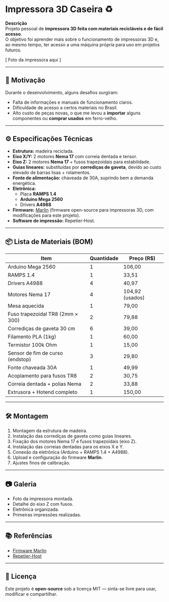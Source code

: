 # Impressora 3D Caseira ♻️

**Descrição**  
Projeto pessoal de **impressora 3D feita com materiais recicláveis e de fácil acesso**.  
O objetivo foi aprender mais sobre o funcionamento de impressoras 3D e, ao mesmo tempo, ter acesso a uma máquina própria para uso em projetos futuros.

[ Foto da impressora aqui ]

---

## 🚀 Motivação
Durante o desenvolvimento, alguns desafios surgiram:
- Falta de informações e manuais de funcionamento claros.
- Dificuldade de acesso a certos materiais no Brasil.
- Alto custo de peças novas, o que me levou a **importar** alguns componentes ou **comprar usados** em ferro-velho.

---

## ⚙️ Especificações Técnicas
- **Estrutura:** madeira reciclada.  
- **Eixo X/Y:** 2 motores **Nema 17** com correia dentada e tensor.  
- **Eixo Z:** 2 motores **Nema 17** + fusos trapezoidais para estabilidade.  
- **Guias lineares:** substituídas por **corrediças de gaveta**, devido ao custo elevado de barras lisas + rolamentos.  
- **Fonte de alimentação:** chaveada de 30A, suprindo bem a demanda energética.  
- **Eletrônica:**  
  - Placa **RAMPS 1.4**  
  - **Arduino Mega 2560**  
  - Drivers **A4988**  
- **Firmware:** [Marlin](https://marlinfw.org/) (firmware open-source para impressoras 3D, com modificações para este projeto).  
- **Software de impressão:** Repetier-Host.  

---

## 📦 Lista de Materiais (BOM)

| Item                              | Quantidade | Preço (R$) |
|----------------------------------|------------|------------|
| Arduino Mega 2560                 | 1          | 106,00     |
| RAMPS 1.4                         | 1          | 33,51      |
| Drivers A4988                     | 4          | 40,97      |
| Motores Nema 17                   | 4          | 104,92 (usados) |
| Mesa aquecida                     | 1          | 79,00      |
| Fuso trapezoidal TR8 (2mm × 300)  | 2          | 79,88      |
| Corrediças de gaveta 30 cm        | 6          | 39,00      |
| Filamento PLA (1kg)               | 1          | 60,00      |
| Termistor 100k Ohm                | 1          | 15,00      |
| Sensor de fim de curso (endstop)  | 3          | 29,80      |
| Fonte chaveada 30A                | 1          | 49,99      |
| Acoplamento para fusos TR8        | 2          | 30,75      |
| Correia dentada + polias Nema     | 2          | 33,88      |
| Extrusora + Hotend completo       | 1          | 150,00     |

---

## 🛠️ Montagem
1. Montagem da estrutura de madeira.  
2. Instalação das corrediças de gaveta como guias lineares.  
3. Fixação dos motores Nema 17 e fusos trapezoidais (eixo Z).  
4. Instalação das correias dentadas para os eixos X e Y.  
5. Conexão da eletrônica (Arduino + RAMPS 1.4 + A4988).  
6. Upload e configuração do firmware **Marlin**.  
7. Ajustes finos de calibração.  

---

## 📷 Galeria
- Foto da impressora montada.  
- Detalhe do eixo Z com fusos.  
- Eletrônica organizada.  
- Primeiras impressões realizadas.  

---

## 📚 Referências
- [Firmware Marlin](https://marlinfw.org/)  
- [Repetier-Host](https://www.repetier.com/)  

---

## 📄 Licença
Este projeto é **open-source** sob a licença MIT — sinta-se livre para usar, modificar e compartilhar.

